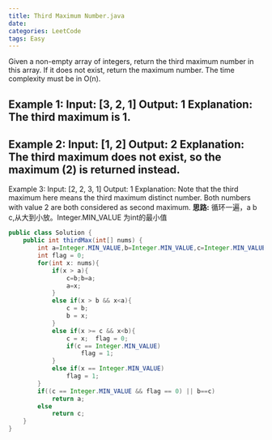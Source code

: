 ```yaml
---
title: Third Maximum Number.java
date: 
categories: LeetCode
tags: Easy
---
```

Given a non-empty array of integers, return the third maximum number in this array. If it does not exist, return the maximum number. The time complexity must be in O(n).
<!-- more -->
Example 1:
Input: [3, 2, 1]
Output: 1
Explanation: The third maximum is 1.
------------------------------------
Example 2:
Input: [1, 2]
Output: 2
Explanation: The third maximum does not exist, so the maximum (2) is returned instead.
------------------------------------
Example 3:
Input: [2, 2, 3, 1]
Output: 1
Explanation: Note that the third maximum here means the third maximum distinct number.
Both numbers with value 2 are both considered as second maximum.
**思路:**
循环一遍，a b c,从大到小放。Integer.MIN_VALUE 为int的最小值
``` java
public class Solution {
    public int thirdMax(int[] nums) {
        int a=Integer.MIN_VALUE,b=Integer.MIN_VALUE,c=Integer.MIN_VALUE;
        int flag = 0;
        for(int x: nums){
            if(x > a){
                c=b;b=a;
                a=x;
            }
            else if(x > b && x<a){
                c = b;
                b = x;
            }
            else if(x >= c && x<b){
                c = x;  flag = 0;
                if(c == Integer.MIN_VALUE)
                    flag = 1;
            }    
            else if(x == Integer.MIN_VALUE)
                flag = 1;
        }
        if((c == Integer.MIN_VALUE && flag == 0) || b==c)
            return a;
        else
            return c;
    }
}
```
